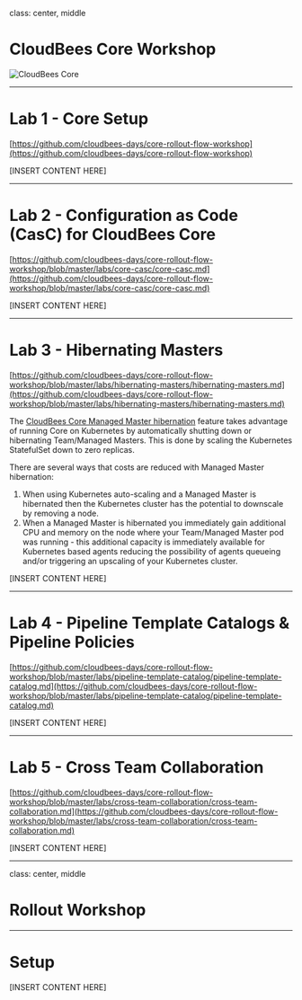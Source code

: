 class: center, middle

# CloudBees Core Workshop

![CloudBees Core](https://github.com/cloudbees-days/core-rollout-flow-workshop/raw/master/labs/core-casc/images/cloudbeescore_logo.png)

---

# Lab 1 - Core Setup

[https://github.com/cloudbees-days/core-rollout-flow-workshop](https://github.com/cloudbees-days/core-rollout-flow-workshop)

[INSERT CONTENT HERE]

---

# Lab 2 - Configuration as Code (CasC) for CloudBees Core

[https://github.com/cloudbees-days/core-rollout-flow-workshop/blob/master/labs/core-casc/core-casc.md](https://github.com/cloudbees-days/core-rollout-flow-workshop/blob/master/labs/core-casc/core-casc.md)

[INSERT CONTENT HERE]

---

# Lab 3 - Hibernating Masters

[https://github.com/cloudbees-days/core-rollout-flow-workshop/blob/master/labs/hibernating-masters/hibernating-masters.md](https://github.com/cloudbees-days/core-rollout-flow-workshop/blob/master/labs/hibernating-masters/hibernating-masters.md)

The [CloudBees Core Managed Master hibernation](https://docs.cloudbees.com/docs/cloudbees-core/latest/cloud-admin-guide/managing-masters#_hibernation_in_managed_masters) feature takes advantage of running Core on Kubernetes by automatically shutting down or hibernating Team/Managed Masters. This is done by scaling the Kubernetes StatefulSet down to zero replicas.

There are several ways that costs are reduced with Managed Master hibernation:

1. When using Kubernetes auto-scaling and a Managed Master is hibernated then the Kubernetes cluster has the potential to downscale by removing a node.
2. When a Managed Master is hibernated you immediately gain additional CPU and memory on the node where your Team/Managed Master pod was running - this additional capacity is immediately available for Kubernetes based agents reducing the possibility of agents queueing and/or triggering an upscaling of your Kubernetes cluster. 

[INSERT CONTENT HERE]

---

# Lab 4 - Pipeline Template Catalogs & Pipeline Policies

[https://github.com/cloudbees-days/core-rollout-flow-workshop/blob/master/labs/pipeline-template-catalog/pipeline-template-catalog.md](https://github.com/cloudbees-days/core-rollout-flow-workshop/blob/master/labs/pipeline-template-catalog/pipeline-template-catalog.md)

[INSERT CONTENT HERE]

---

# Lab 5 - Cross Team Collaboration

[https://github.com/cloudbees-days/core-rollout-flow-workshop/blob/master/labs/cross-team-collaboration/cross-team-collaboration.md](https://github.com/cloudbees-days/core-rollout-flow-workshop/blob/master/labs/cross-team-collaboration/cross-team-collaboration.md)

[INSERT CONTENT HERE]

---


class: center, middle

# Rollout Workshop

---

# Setup

[INSERT CONTENT HERE]